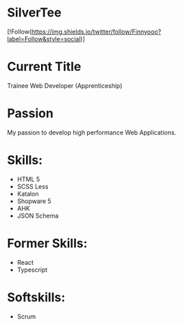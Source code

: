 # SilverTee

[!Follow(https://img.shields.io/twitter/follow/Finnyooo?label=Follow&style=social)]

# Current Title
Trainee Web Developer (Apprenticeship)


# Passion
My passion to develop high performance Web Applications.

# Skills:
- HTML 5
- SCSS Less
- Katalon
- Shopware 5
- AHK
- JSON Schema

# Former Skills:
- React
- Typescript


# Softskills:
- Scrum
